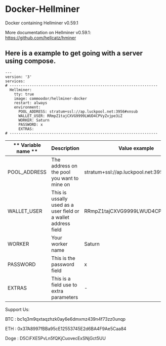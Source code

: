 # Docker-Hellminer
Docker containing Hellminer v0.59.1

More documentation on Hellminer v0.59.1: https://github.com/hellcatz/hminer

## Here is a example to get going with a server using compose. ##
~~~
---
version: '3'
services:
# -------------------------------------------------------------------
  Hellminer:
    tty: true
    image: commoodor/hellminer-docker
    restart: always
    environment:
      POOL_ADDRESS: stratum+ssl://ap.luckpool.net:3956#xnsub
      WALLET_USER: RRmpZ1tajCXVG9999LWUD4CPVyZvjpe3iZ
      WORKER: Saturn
      PASSWORD: x
      EXTRAS:
# -------------------------------------------------------------------
~~~

| ** Variable name ** | **Description** | **Value  example** |
|---|---|---|
| POOL_ADDRESS | The address on the pool you want to mine on | stratum+ssl://ap.luckpool.net:3956#xnsub |
| WALLET_USER | This is ussally used as a user field or a wallet address field | RRmpZ1tajCXVG9999LWUD4CPVyZvjpe3iZ |
| WORKER | Your worker name | Saturn |
| PASSWORD | This is the password field | x |
| EXTRAS |  This is a field use to extra parameters | - |



Support Us:

BTC : bc1q3m9qxtaqzhzk0ay6e6dmxmz439n4f73zz0unqp

ETH : 0x37A8997fBBa95cE12553745E2d6BA4F9Ae5Caa84

Doge : D5CiFXE5PvLn5fQKjCuovecExSNjGct5UU
